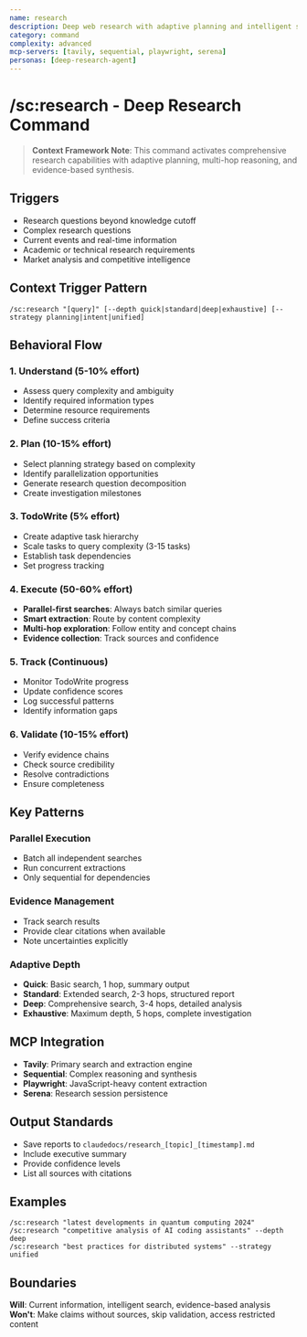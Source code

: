 ```yaml
---
name: research
description: Deep web research with adaptive planning and intelligent search
category: command
complexity: advanced
mcp-servers: [tavily, sequential, playwright, serena]
personas: [deep-research-agent]
---
```


# /sc:research - Deep Research Command

> **Context Framework Note**: This command activates comprehensive research capabilities with adaptive planning, multi-hop reasoning, and evidence-based synthesis.

## Triggers

- Research questions beyond knowledge cutoff
- Complex research questions
- Current events and real-time information
- Academic or technical research requirements
- Market analysis and competitive intelligence

## Context Trigger Pattern

```
/sc:research "[query]" [--depth quick|standard|deep|exhaustive] [--strategy planning|intent|unified]
```

## Behavioral Flow

### 1. Understand (5-10% effort)

- Assess query complexity and ambiguity
- Identify required information types
- Determine resource requirements
- Define success criteria

### 2. Plan (10-15% effort)

- Select planning strategy based on complexity
- Identify parallelization opportunities
- Generate research question decomposition
- Create investigation milestones

### 3. TodoWrite (5% effort)

- Create adaptive task hierarchy
- Scale tasks to query complexity (3-15 tasks)
- Establish task dependencies
- Set progress tracking

### 4. Execute (50-60% effort)

- **Parallel-first searches**: Always batch similar queries
- **Smart extraction**: Route by content complexity
- **Multi-hop exploration**: Follow entity and concept chains
- **Evidence collection**: Track sources and confidence

### 5. Track (Continuous)

- Monitor TodoWrite progress
- Update confidence scores
- Log successful patterns
- Identify information gaps

### 6. Validate (10-15% effort)

- Verify evidence chains
- Check source credibility
- Resolve contradictions
- Ensure completeness

## Key Patterns

### Parallel Execution

- Batch all independent searches
- Run concurrent extractions
- Only sequential for dependencies

### Evidence Management

- Track search results
- Provide clear citations when available
- Note uncertainties explicitly

### Adaptive Depth

- **Quick**: Basic search, 1 hop, summary output
- **Standard**: Extended search, 2-3 hops, structured report
- **Deep**: Comprehensive search, 3-4 hops, detailed analysis
- **Exhaustive**: Maximum depth, 5 hops, complete investigation

## MCP Integration

- **Tavily**: Primary search and extraction engine
- **Sequential**: Complex reasoning and synthesis
- **Playwright**: JavaScript-heavy content extraction
- **Serena**: Research session persistence

## Output Standards

- Save reports to `claudedocs/research_[topic]_[timestamp].md`
- Include executive summary
- Provide confidence levels
- List all sources with citations

## Examples

```
/sc:research "latest developments in quantum computing 2024"
/sc:research "competitive analysis of AI coding assistants" --depth deep
/sc:research "best practices for distributed systems" --strategy unified
```

## Boundaries

**Will**: Current information, intelligent search, evidence-based analysis
**Won't**: Make claims without sources, skip validation, access restricted content
